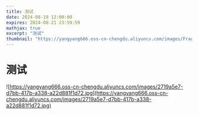 ```yaml
---
title: 测试
date: 2024-08-19 12:00:00
expires: 2024-08-21 23:59:59
mathjax: true
excerpt: "测试"
thumbnail: "https://yangyang666.oss-cn-chengdu.aliyuncs.com/images/Fragment_9_4k_b0d62.jpg"
---
```


# 测试

![https://yangyang666.oss-cn-chengdu.aliyuncs.com/images/2719a5e7-d7bb-417b-a338-a22d881f1d72.jpg](https://yangyang666.oss-cn-chengdu.aliyuncs.com/images/2719a5e7-d7bb-417b-a338-a22d881f1d72.jpg)


